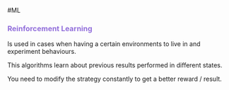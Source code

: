 #ML 

### <span style="color:MediumPurple;">Reinforcement Learning</span>

Is used in cases when having a certain environments to live in and experiment behaviours. 

This algorithms learn about previous results performed in different states. 

You need to modify the strategy constantly to get a better reward / result. 

